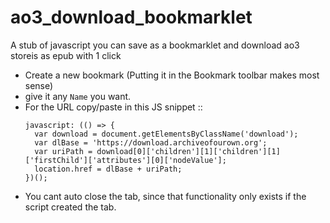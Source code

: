 # ao3_download_bookmarklet
A stub of javascript you can save as a bookmarklet and download ao3 storeis as epub with 1 click

* Create a new bookmark (Putting it in the Bookmark toolbar makes most sense)
* give it any `Name` you want.
* For the URL copy/paste in this JS snippet ::
  ```
  javascript: (() => {
    var download = document.getElementsByClassName('download');
    var dlBase = 'https://download.archiveofourown.org';
    var uriPath = download[0]['children'][1]['children'][1]['firstChild']['attributes'][0]['nodeValue'];
    location.href = dlBase + uriPath;
  })();
  ```
* You cant auto close the tab, since that functionality only exists if the script created the tab.
